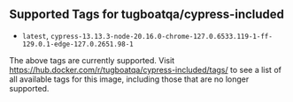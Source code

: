 ## Supported Tags for tugboatqa/cypress-included

* `latest`, `cypress-13.13.3-node-20.16.0-chrome-127.0.6533.119-1-ff-129.0.1-edge-127.0.2651.98-1`

The above tags are currently supported. Visit https://hub.docker.com/r/tugboatqa/cypress-included/tags/ to see a list of all available tags for this image, including those that are no longer supported.

